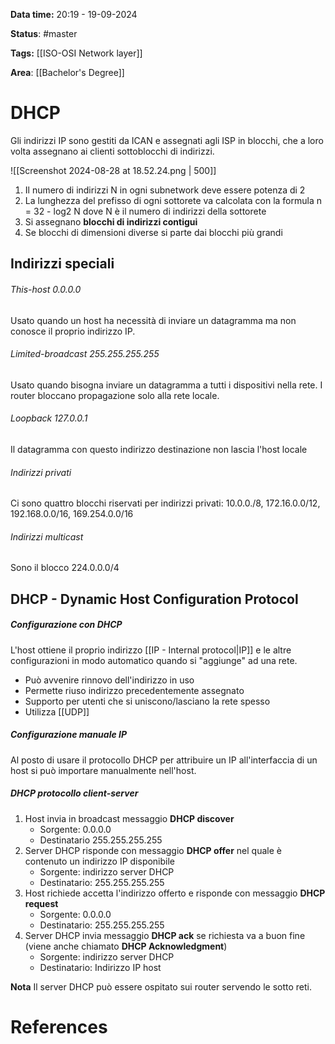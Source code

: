 **Data time:** 20:19 - 19-09-2024

**Status**: #master

**Tags:** [[ISO-OSI Network layer]]

**Area**: [[Bachelor's Degree]]
# DHCP

Gli indirizzi IP sono gestiti da ICAN e assegnati agli ISP in blocchi, che a loro volta assegnano ai clienti sottoblocchi di indirizzi.

![[Screenshot 2024-08-28 at 18.52.24.png | 500]]

1. Il numero di indirizzi N in ogni subnetwork deve essere potenza di 2
2. La lunghezza del prefisso di ogni sottorete va calcolata con la formula n = 32 - log2 N dove N è il numero di indirizzi della sottorete
3. Si assegnano **blocchi di indirizzi contigui**
4. Se blocchi di dimensioni diverse si parte dai blocchi più grandi

## Indirizzi speciali
###### This-host 0.0.0.0
Usato quando un host ha necessità di inviare un datagramma ma non conosce il proprio indirizzo IP.
###### Limited-broadcast 255.255.255.255
Usato quando bisogna inviare un datagramma a tutti i dispositivi nella rete. I router bloccano propagazione solo alla rete locale.
###### Loopback 127.0.0.1
Il datagramma con questo indirizzo destinazione non lascia l'host locale
###### Indirizzi privati
Ci sono quattro blocchi riservati per indirizzi privati: 10.0.0./8, 172.16.0.0/12, 192.168.0.0/16, 169.254.0.0/16
###### Indirizzi multicast
Sono il blocco 224.0.0.0/4

## DHCP - Dynamic Host Configuration Protocol

##### Configurazione con DHCP
L'host ottiene il proprio indirizzo [[IP - Internal protocol|IP]] e le altre configurazioni in modo automatico quando si "aggiunge" ad una rete.
- Può avvenire rinnovo dell'indirizzo in uso
- Permette riuso indirizzo precedentemente assegnato
- Supporto per utenti che si uniscono/lasciano la rete spesso
- Utilizza [[UDP]]
##### Configurazione manuale IP
Al posto di usare il protocollo DHCP per attribuire un IP all'interfaccia di un host si può importare manualmente nell'host.

##### DHCP protocollo client-server
1. Host invia in broadcast messaggio **DHCP discover**
	- Sorgente: 0.0.0.0
	- Destinatario 255.255.255.255
2. Server DHCP risponde con messaggio **DHCP offer** nel quale è contenuto un indirizzo IP disponibile
	- Sorgente: indirizzo server DHCP
	- Destinatario: 255.255.255.255
3. Host richiede accetta l'indirizzo offerto e risponde con messaggio **DHCP request**
	- Sorgente: 0.0.0.0
	- Destinatario: 255.255.255.255
4. Server DHCP invia messaggio **DHCP ack** se richiesta va a buon fine (viene anche chiamato **DHCP Acknowledgment**)
	- Sorgente: indirizzo server DHCP
	- Destinatario: Indirizzo IP host

**Nota**
Il server DHCP può essere ospitato sui router servendo le sotto reti.

# References